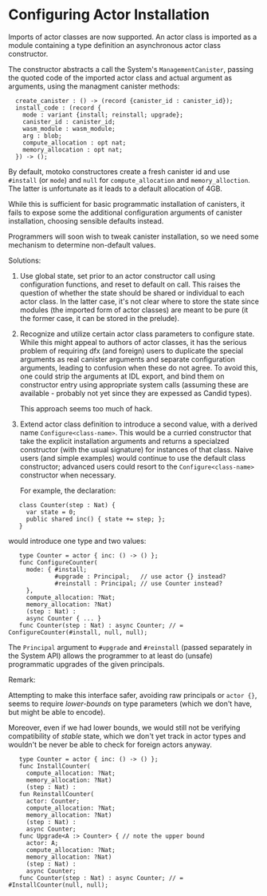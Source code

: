 # Configuring Actor Installation

Imports of actor classes are now supported. An actor class is imported
as a module containing a type definition an asynchronous actor class constructor.

The constructor abstracts a call the System's `ManagementCanister`,
passing the quoted code of the imported actor class and actual
argument as arguments, using the managment canister methods:

```
  create_canister : () -> (record {canister_id : canister_id});
  install_code : (record {
    mode : variant {install; reinstall; upgrade};
    canister_id : canister_id;
    wasm_module : wasm_module;
    arg : blob;
    compute_allocation : opt nat;
    memory_allocation : opt nat;
  }) -> ();
```

By default, motoko constructores create a fresh canister id and use
`#install` (or `mode`) and `null` for `compute_allocation` and
`memory_alloction`. The latter is unfortunate as it leads to a default
allocation of 4GB.

While this is sufficient for basic programmatic installation of
canisters, it fails to expose some the additional configuration
arguments of canister installation, choosing sensible defaults
instead.

Programmers will soon wish to tweak canister installation, so we need
some mechanism to determine non-default values.

Solutions:

1. Use global state, set prior to an actor constructor call using
   configuration functions, and reset to default on call.
   This raises the question of whether the state should be shared or individual to
   each actor class.
   In the latter case, it's not clear where to store
   the state since modules (the imported form of actor classes) are
   meant to be pure (it the former case, it can be stored in the prelude).

2. Recognize and utilize certain actor class parameters to configure
   state. While this might appeal to authors of actor classes, it has
   the serious problem of requiring dfx (and foreign) users to
   duplicate the special arguments as real canister arguments and
   separate configuration arguments, leading to confusion when these
   do not agree. To avoid this, one could strip the arguments at IDL
   export, and bind them on constructor entry using appropriate system calls (assuming
   these are available - probably not yet since they are expessed as Candid types).

   This approach seems too much of hack.

3. Extend actor class definition to introduce a second value, with a
   derived name `Configure<class-name>`.  This would be a curried constructor
   that take the explicit installation arguments and returns a
   specialzed constructor (with the usual signature) for instances of
   that class.
   Naive users (and simple examples) would continue to use the default class constructor;
   advanced users could resort to the `Configure<class-name>` constructor when necessary.

   For example, the declaration:

```
   class Counter(step : Nat) {
     var state = 0;
	 public shared inc() { state += step; };
   }
```
   would introduce one type and two values:

```
   type Counter = actor { inc: () -> () };
   func ConfigureCounter(
     mode: { #install;
             #upgrade : Principal;   // use actor {} instead?
			 #reinstall : Principal; // use Counter instead?
     },
     compute_allocation: ?Nat;
     memory_allocation: ?Nat)
	 (step : Nat) :
	 async Counter { ... }
   func Counter(step : Nat) : async Counter; // = ConfigureCounter(#install, null, null);
```

The `Principal` argument to `#upgrade` and `#reinstall` (passed
separately in the System API) allows the programmer to at least do (unsafe)
programmatic upgrades of the given principals.

Remark:

Attempting to make this interface safer, avoiding raw principals or `actor {}`, seems to require *lower-bounds* on type parameters (which we don't have, but might be able to encode).

Moreover, even if we had lower bounds, we would still not be verifying
compatibility of _stable_ state, which we don't yet track
in actor types and wouldn't be never be able to check for foreign actors
anyway.

```
   type Counter = actor { inc: () -> () };
   func InstallCounter(
     compute_allocation: ?Nat;
     memory_allocation: ?Nat)
	 (step : Nat) :
   fun ReinstallCounter(
     actor: Counter;
     compute_allocation: ?Nat;
     memory_allocation: ?Nat)
	 (step : Nat) :
	 async Counter;
   func Upgrade<A :> Counter> { // note the upper bound
     actor: A;
     compute_allocation: ?Nat;
     memory_allocation: ?Nat)
	 (step : Nat) :
	 async Counter;
   func Counter(step : Nat) : async Counter; // = #InstallCounter(null, null);
```


